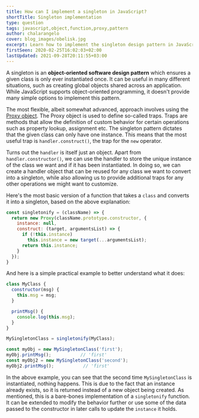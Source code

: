 ```yaml
---
title: How can I implement a singleton in JavaScript?
shortTitle: Singleton implementation
type: question
tags: javascript,object,function,proxy,pattern
author: chalarangelo
cover: blog_images/obelisk.jpg
excerpt: Learn how to implement the singleton design pattern in JavaScript, using the Proxy object.
firstSeen: 2020-02-25T16:02:03+02:00
lastUpdated: 2021-09-28T20:11:55+03:00
---
```


A singleton is an **object-oriented software design pattern** which ensures a given class is only ever instantiated once. It can be useful in many different situations, such as creating global objects shared across an application. While JavaScript supports object-oriented programming, it doesn't provide many simple options to implement this pattern.

The most flexible, albeit somewhat advanced, approach involves using the [Proxy object](https://developer.mozilla.org/en-US/docs/Web/JavaScript/Reference/Global_Objects/Proxy). The Proxy object is used to define so-called traps. Traps are methods that allow the definition of custom behavior for certain operations such as property lookup, assignment etc. The singleton pattern dictates that the given class can only have one instance. This means that the most useful trap is `handler.construct()`, the trap for the `new` operator.

Turns out the `handler` is itself just an object. Apart from `handler.constructor()`, we can use the handler to store the unique instance of the class we want and if it has been instantiated. In doing so, we can create a handler object that can be reused for any class we want to convert into a singleton, while also allowing us to provide additional traps for any other operations we might want to customize.

Here's the most basic version of a function that takes a `class` and converts it into a singleton, based on the above explanation:

```js
const singletonify = (className) => {
  return new Proxy(className.prototype.constructor, {
    instance: null,
    construct: (target, argumentsList) => {
      if (!this.instance)
        this.instance = new target(...argumentsList);
      return this.instance;
    }
  });
}
```

And here is a simple practical example to better understand what it does:

```js
class MyClass {
  constructor(msg) {
    this.msg = msg;
  }

  printMsg() {
    console.log(this.msg);
  }
}

MySingletonClass = singletonify(MyClass);

const myObj = new MySingletonClass('first');
myObj.printMsg();           // 'first'
const myObj2 = new MySingletonClass('second');
myObj2.printMsg();           // 'first'
```

In the above example, you can see that the second time `MySingletonClass` is instantiated, nothing happens. This is due to the fact that an instance already exists, so it is returned instead of a new object being created. As mentioned, this is a bare-bones implementation of a `singletonify` function. It can be extended to modify the behavior further or use some of the data passed to the constructor in later calls to update the `instance` it holds.
